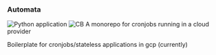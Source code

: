 ### Automata 

![Python application](https://github.com/igomez10/automata/workflows/Python%20application/badge.svg)
![CB](https://codebuild.eu-central-1.amazonaws.com/badges?uuid=eyJlbmNyeXB0ZWREYXRhIjoiY0lYQnQydkk4WkhqaUZrcjJaVXo1a3oyellvZ2RidEk1dlYvZFZ2M0VUOFNOSDJJZHlmbUFQdWdMZHJpc1dTTklzcUcwc25FUTF1eE1sNUFRazlFNkxBPSIsIml2UGFyYW1ldGVyU3BlYyI6ImpUMGpmRWJoc1RONWZTWWgiLCJtYXRlcmlhbFNldFNlcmlhbCI6MX0%3D&branch=master)
A monorepo for cronjobs running in a cloud provider


Boilerplate for cronjobs/stateless applications in gcp (currently)
